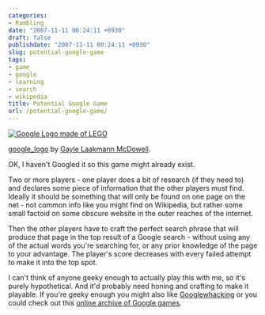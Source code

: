 ```yaml
---
categories:
- Rambling
date: "2007-11-11 00:24:11 +0930"
draft: false
publishdate: "2007-11-11 00:24:11 +0930"
slug: potential-google-game
tags:
- game
- google
- learning
- search
- wikipedia
title: Potential Google Game
url: /potential-google-game/
---
```

[![Google Logo made of
LEGO](https://turbo.geekorium.com.au/wp-content/uploads/108805307_c43af20f59_m.jpg)](http://flickr.com/photos/keso/108805307/)

[google\_logo](http://flickr.com/photos/keso/108805307/ "Google Logo in LEGO")
by [Gayle Laakmann
McDowell](http://www.technologywoman.com/ "Gayle Laakmann McDowell").

OK, I haven't Googled it so this game might already exist.

Two or more players - one player does a bit of research (if they need
to) and declares some piece of information that the other players must
find. Ideally it should be something that will only be found on one page
on the net - not common info like you might find on Wikipedia, but
rather some small factoid on some obscure website in the outer reaches
of the internet.

Then the other players have to craft the perfect search phrase that will
produce that page in the top result of a Google search - without using
any of the actual words you're searching for, or any prior knowledge of
the page to your advantage. The player's score decreases with every
failed attempt to make it into the top spot.

I can't think of anyone geeky enough to actually play this with me, so
it's purely hypothetical. And it'd probably need honing and crafting to
make it playable. If you're geeky enough you might also like
[Googlewhacking](http://www.googlewhack.com/ "Googlewhacking: the search for the one true Googlewhack")
or you could check out this [online archive of Google
games](http://blogoscoped.com/archive/2006-08-13-n15.html "Google Blgoscoped: Google Games").